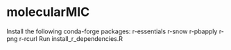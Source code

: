 # molecularMIC
Install the following conda-forge packages: 
r-essentials
r-snow
r-pbapply
r-png 
r-rcurl
Run install_r_dependencies.R